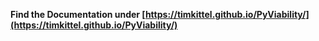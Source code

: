 **Find the Documentation under [https://timkittel.github.io/PyViability/](https://timkittel.github.io/PyViability/)**

